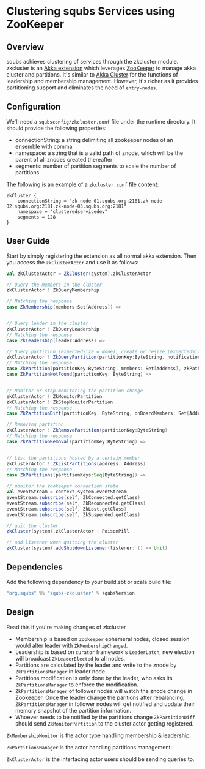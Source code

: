 # Clustering squbs Services using ZooKeeper

## Overview

squbs achieves clustering of services through the zkcluster module. zkcluster is an [Akka extension](http://doc.akka.io/docs/akka/snapshot/scala/extending-akka.html) which leverages [ZooKeeper](https://zookeeper.apache.org/) to manage akka cluster and partitions.
It's similar to [Akka Cluster](http://doc.akka.io/docs/akka/snapshot/common/cluster.html) for the functions of leadership and membership management.
However, it's richer as it provides partitioning support and eliminates the need of `entry-nodes`.

## Configuration

We'll need a `squbsconfig/zkcluster.conf` file under the runtime directory. It should provide the following properties:

* connectionString: a string delimiting all zookeeper nodes of an ensemble with comma
* namespace: a string that is a valid path of znode, which will be the parent of all znodes created thereafter
* segments: number of partition segments to scale the number of partitions

The following is an example of a `zkcluster.conf`  file content:

```
zkCluster {
    connectionString = "zk-node-01.squbs.org:2181,zk-node-02.squbs.org:2181,zk-node-03.squbs.org:2181"
    namespace = "clusteredservicedev"
    segments = 128
}
```

## User Guide

Start by simply registering the extension as all normal akka extension. Then you access the `zkClusterActor` and use it as follows:

```scala
val zkClusterActor = ZkCluster(system).zkClusterActor

// Query the members in the cluster
zkClusterActor ! ZkQueryMembership

// Matching the response
case ZkMembership(members:Set[Address]) =>


// Query leader in the cluster
zkClusterActor ! ZkQueryLeadership
// Matching the response
case ZkLeadership(leader:Address) =>

// Query partition (expectedSize = None), create or resize (expectedSize = Some[Int])
zkClusterActor ! ZkQueryPartition(partitionKey:ByteString, notification:Option[Any] = None, expectedSize:Option[Int] = None, props:Array[Byte] = Array[Byte]())
// Matching the response
case ZkPartition(partitionKey:ByteString, members: Set[Address], zkPath:String, notification:Option[Any]) =>
case ZkPartitionNotFound(partitionKey: ByteString) =>


// Monitor or stop monitoring the partition change
zkClusterActor ! ZkMonitorPartition
zkClusterActor ! ZkStopMonitorPartition
// Matching the response
case ZkPartitionDiff(partitionKey: ByteString, onBoardMembers: Set[Address], dropOffMembers: Set[Address], props: Array[Byte] = Array.empty) =>

// Removing partition
zkClusterActor ! ZkRemovePartition(partitionKey:ByteString)
// Matching the response
case ZkPartitionRemoval(partitionKey:ByteString) =>


// List the partitions hosted by a certain member
zkClusterActor ! ZkListPartitions(address: Address)
// Matching the response
case ZkPartitions(partitionKeys:Seq[ByteString]) =>

// monitor the zookeeper connection state
val eventStream = context.system.eventStream
eventStream.subscribe(self, ZkConnected.getClass)
eventStream.subscribe(self, ZkReconnected.getClass)
eventStream.subscribe(self, ZkLost.getClass)
eventStream.subscribe(self, ZkSuspended.getClass)

// quit the cluster
zkCluster(system).zkClusterActor ! PoisonPill

// add listener when quitting the cluster
zkCluster(system).addShutdownListener(listener: () => Unit)
```

## Dependencies

Add the following dependency to your build.sbt or scala build file:

```scala
"org.squbs" %% "squbs-zkcluster" % squbsVersion
```

## Design

Read this if you're making changes of zkcluster

* Membership is based on `zookeeper` ephemeral nodes, closed session would alter leader with `ZkMembershipChanged`.
* Leadership is based on `curator` framework's `LeaderLatch`, new election will broadcast `ZkLeaderElected` to all nodes.
* Partitions are calculated by the leader and write to the znode by `ZkPartitionsManager` in leader node.
* Partitions modification is only done by the leader, who asks its `ZkPartitionsManager` to enforce the modification.
* `ZkPartitionsManager` of follower nodes will watch the znode change in Zookeeper. Once the leader change the paritions after rebalancing, `ZkPartitionsManager` in follower nodes will get notified and update their memory snapshot of the partition information.
* Whoever needs to be notified by the partitions change `ZkPartitionDiff` should send `ZkMonitorPartition` to the cluster actor getting registered.

`ZkMembershipMonitor` is the actor type handling membership & leadership.

`ZkPartitionsManager` is the actor handling partitions management.

`ZkClusterActor` is the interfacing actor users should be sending queries to.
